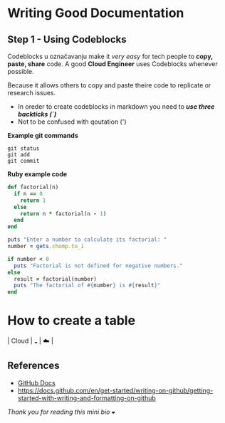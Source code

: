 # Writing Good Documentation 

## Step 1 - Using Codeblocks

Codeblocks u označavanju make it *very easy* for tech people to **copy, paste, share** code.
A good __Cloud Engineer__ uses Codeblocks whenever possible.

Because it allows others to copy and paste theire code to replicate or research issues.

- In oreder to create codeblocks in markdown you need to ***use three backticks (`)***
- Not to be confused with qoutation (')

**Example git commands**
```
git status 
git add 
git commit
```

**Ruby example code**
```ruby
def factorial(n)
  if n == 0
    return 1
  else
    return n * factorial(n - 1)
  end
end

puts "Enter a number to calculate its factorial: "
number = gets.chomp.to_i

if number < 0
  puts "Factorial is not defined for negative numbers."
else
  result = factorial(number)
  puts "The factorial of #{number} is #{result}"
end
```

# How to create a table 
| Cloud | `☁️` | ☁️ |

## References
- [GitHub Docs](https://docs.github.com/en/get-started/writing-on-github/getting-started-with-writing-and-formatting-on-github/basic-writing-and-formatting-syntax)
- https://docs.github.com/en/get-started/writing-on-github/getting-started-with-writing-and-formatting-on-github

_Thank you for reading this mini bio_ `❤️`
